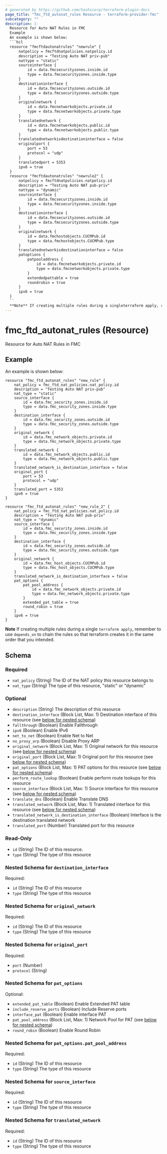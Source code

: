 ```yaml
---
# generated by https://github.com/hashicorp/terraform-plugin-docs
page_title: "fmc_ftd_autonat_rules Resource - terraform-provider-fmc"
subcategory: ""
description: |-
  Resource for Auto NAT Rules in FMC
  Example
  An example is shown below:
  ```hcl
  resource "fmcftdautonatrules" "newrule" {
      natpolicy = fmcftdnatpolicies.natpolicy.id
      description = "Testing Auto NAT priv-pub"
      nattype = "static"
      sourceinterface {
          id = data.fmcsecurityzones.inside.id
          type = data.fmcsecurityzones.inside.type
      }
      destinationinterface {
          id = data.fmcsecurityzones.outside.id
          type = data.fmcsecurityzones.outside.type
      }
      originalnetwork {
          id = data.fmcnetworkobjects.private.id
          type = data.fmcnetworkobjects.private.type
      }
      translatednetwork {
          id = data.fmcnetworkobjects.public.id
          type = data.fmcnetworkobjects.public.type
      }
      translatednetworkisdestinationinterface = false
      originalport {
          port = 53
          protocol = "udp"
      }
      translatedport = 5353
      ipv6 = true
  }
  resource "fmcftdautonatrules" "newrule2" {
      natpolicy = fmcftdnatpolicies.natpolicy.id
      description = "Testing Auto NAT pub-priv"
      nattype = "dynamic"
      sourceinterface {
          id = data.fmcsecurityzones.inside.id
          type = data.fmcsecurityzones.inside.type
      }
      destinationinterface {
          id = data.fmcsecurityzones.outside.id
          type = data.fmcsecurityzones.outside.type
      }
      originalnetwork {
          id = data.fmchostobjects.CUCMPub.id
          type = data.fmchostobjects.CUCMPub.type
      }
      translatednetworkisdestinationinterface = false
      patoptions {
          patpooladdress {
              id = data.fmcnetworkobjects.private.id
              type = data.fmcnetworkobjects.private.type
          }
          extendedpattable = true
          roundrobin = true
      }
      ipv6 = true
  }
  ``
  **Note** If creating multiple rules during a singleterraform apply, remember to usedepends_on` to chain the rules so that terraform creates it in the same order that you intended.
---
```


# fmc_ftd_autonat_rules (Resource)

Resource for Auto NAT Rules in FMC

## Example
An example is shown below: 
```hcl
resource "fmc_ftd_autonat_rules" "new_rule" {
    nat_policy = fmc_ftd_nat_policies.nat_policy.id
    description = "Testing Auto NAT priv-pub"
    nat_type = "static"
    source_interface {
        id = data.fmc_security_zones.inside.id
        type = data.fmc_security_zones.inside.type
    }
    destination_interface {
        id = data.fmc_security_zones.outside.id
        type = data.fmc_security_zones.outside.type
    }
    original_network {
        id = data.fmc_network_objects.private.id
        type = data.fmc_network_objects.private.type
    }
    translated_network {
        id = data.fmc_network_objects.public.id
        type = data.fmc_network_objects.public.type
    }
    translated_network_is_destination_interface = false
    original_port {
        port = 53
        protocol = "udp"
    }
    translated_port = 5353
    ipv6 = true
}

resource "fmc_ftd_autonat_rules" "new_rule_2" {
    nat_policy = fmc_ftd_nat_policies.nat_policy.id
    description = "Testing Auto NAT pub-priv"
    nat_type = "dynamic"
    source_interface {
        id = data.fmc_security_zones.inside.id
        type = data.fmc_security_zones.inside.type
    }
    destination_interface {
        id = data.fmc_security_zones.outside.id
        type = data.fmc_security_zones.outside.type
    }
    original_network {
        id = data.fmc_host_objects.CUCMPub.id
        type = data.fmc_host_objects.CUCMPub.type
    }
    translated_network_is_destination_interface = false
    pat_options {
        pat_pool_address {
            id = data.fmc_network_objects.private.id
            type = data.fmc_network_objects.private.type
        }
        extended_pat_table = true
        round_robin = true
    }
    ipv6 = true
}
```
**Note** If creating multiple rules during a single `terraform apply`, remember to use `depends_on` to chain the rules so that terraform creates it in the same order that you intended.



<!-- schema generated by tfplugindocs -->
## Schema

### Required

- `nat_policy` (String) The ID of the NAT policy this resource belongs to
- `nat_type` (String) The type of this resource, "static" or "dynamic"

### Optional

- `description` (String) The description of this resource
- `destination_interface` (Block List, Max: 1) Destination interface of this resource (see [below for nested schema](#nestedblock--destination_interface))
- `fallthrough` (Boolean) Enable Fallthrough
- `ipv6` (Boolean) Enable IPv6
- `net_to_net` (Boolean) Enable Net to Net
- `no_proxy_arp` (Boolean) Disable Proxy ARP
- `original_network` (Block List, Max: 1) Original network for this resource (see [below for nested schema](#nestedblock--original_network))
- `original_port` (Block List, Max: 1) Original port for this resource (see [below for nested schema](#nestedblock--original_port))
- `pat_options` (Block List, Max: 1) PAT options for this resource (see [below for nested schema](#nestedblock--pat_options))
- `perform_route_lookup` (Boolean) Enable perform route lookups for this resource
- `source_interface` (Block List, Max: 1) Source interface for this resource (see [below for nested schema](#nestedblock--source_interface))
- `translate_dns` (Boolean) Enable Translate DNS
- `translated_network` (Block List, Max: 1) Translated interface for this resource (see [below for nested schema](#nestedblock--translated_network))
- `translated_network_is_destination_interface` (Boolean) Interface is the destination translated network
- `translated_port` (Number) Translated port for this resource

### Read-Only

- `id` (String) The ID of this resource.
- `type` (String) The type of this resource

<a id="nestedblock--destination_interface"></a>
### Nested Schema for `destination_interface`

Required:

- `id` (String) The ID of this resource
- `type` (String) The type of this resource


<a id="nestedblock--original_network"></a>
### Nested Schema for `original_network`

Required:

- `id` (String) The ID of this resource
- `type` (String) The type of this resource


<a id="nestedblock--original_port"></a>
### Nested Schema for `original_port`

Required:

- `port` (Number)
- `protocol` (String)


<a id="nestedblock--pat_options"></a>
### Nested Schema for `pat_options`

Optional:

- `extended_pat_table` (Boolean) Enable Extended PAT table
- `include_reserve_ports` (Boolean) Include Reserve ports
- `interface_pat` (Boolean) Enable interface PAT
- `pat_pool_address` (Block List, Max: 1) Network Pool for PAT (see [below for nested schema](#nestedblock--pat_options--pat_pool_address))
- `round_robin` (Boolean) Enable Round Robin

<a id="nestedblock--pat_options--pat_pool_address"></a>
### Nested Schema for `pat_options.pat_pool_address`

Required:

- `id` (String) The ID of this resource
- `type` (String) The type of this resource



<a id="nestedblock--source_interface"></a>
### Nested Schema for `source_interface`

Required:

- `id` (String) The ID of this resource
- `type` (String) The type of this resource


<a id="nestedblock--translated_network"></a>
### Nested Schema for `translated_network`

Required:

- `id` (String) The ID of this resource
- `type` (String) The type of this resource


